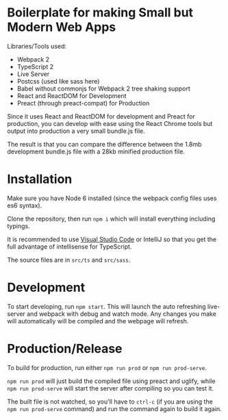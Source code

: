 # Boilerplate for making Small but Modern Web Apps

Libraries/Tools used:

- Webpack 2
- TypeScript 2
- Live Server
- Postcss (used like sass here)
- Babel without commonjs for Webpack 2 tree shaking support
- React and ReactDOM for Development
- Preact (through preact-compat) for Production

Since it uses React and ReactDOM for development and Preact for production, you can develop with ease using the React Chrome tools but output into production a very small bundle.js file.

The result is that you can compare the difference between the 1.8mb development bundle.js file with a 28kb minified production file.

# Installation

Make sure you have Node 6 installed (since the webpack config files uses es6 syntax).

Clone the repository, then run `npm i` which will install everything including typings.

It is recommended to use [Visual Studio Code](https://code.visualstudio.com/) or IntelliJ so that you get the full advantage of intellisense for TypeScript.

The source files are in `src/ts` and `src/sass`.

# Development

To start developing, run `npm start`. This will launch the auto refreshing live-server and webpack with debug and watch mode. Any changes you make will automatically will be compiled and the webpage will refresh.

# Production/Release

To build for production, run either `npm run prod` or `npm run prod-serve`.

`npm run prod` will just build the compiled file using preact and uglify, while `npm run prod-serve` will start the server after compiling so you can test it.

The built file is not watched, so you'll have to `ctrl-c` (if you are using the `npm run prod-serve` command) and run the command again to build it again.
